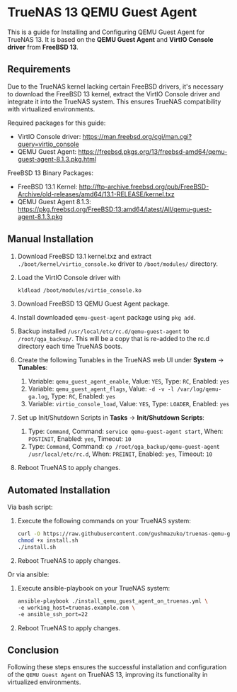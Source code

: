 # TrueNAS 13 QEMU Guest Agent

This is a guide for Installing and Configuring QEMU Guest Agent for TrueNAS 13. It is based on the **QEMU Guest Agent** and **VirtIO Console driver** from **FreeBSD 13**.

## Requirements

Due to the TrueNAS kernel lacking certain FreeBSD drivers, it's necessary to download the FreeBSD 13 kernel, extract the VirtIO Console driver and integrate it into the TrueNAS system. This ensures TrueNAS compatibility with virtualized environments.

Required packages for this guide:
- VirtIO Console driver: https://man.freebsd.org/cgi/man.cgi?query=virtio_console
- QEMU Guest Agent: https://freebsd.pkgs.org/13/freebsd-amd64/qemu-guest-agent-8.1.3.pkg.html

FreeBSD 13 Binary Packages:
- FreeBSD 13.1 Kernel: http://ftp-archive.freebsd.org/pub/FreeBSD-Archive/old-releases/amd64/13.1-RELEASE/kernel.txz
- QEMU Guest Agent 8.1.3: https://pkg.freebsd.org/FreeBSD:13:amd64/latest/All/qemu-guest-agent-8.1.3.pkg

## Manual Installation

1. Download FreeBSD 13.1 kernel.txz and extract `./boot/kernel/virtio_console.ko` driver to `/boot/modules/` directory.

2. Load the VirtIO Console driver with
    ```bash
    kldload /boot/modules/virtio_console.ko
    ```

3. Download FreeBSD 13 QEMU Guest Agent package.

4. Install downloaded `qemu-guest-agent` package using `pkg add`.

5. Backup installed `/usr/local/etc/rc.d/qemu-guest-agent` to `/root/qga_backup/`. This will be a copy that is re-added to the rc.d directory each time TrueNAS boots.

6. Create the following Tunables in the TrueNAS web UI under **System** -> **Tunables**:
    1. Variable: `qemu_guest_agent_enable`, Value: `YES`, Type: `RC`, Enabled: `yes`
    2. Variable: `qemu_guest_agent_flags`, Value: `-d -v -l /var/log/qemu-ga.log`, Type: `RC`, Enabled: `yes`
    3. Variable: `virtio_console_load`, Value: `YES`, Type: `LOADER`, Enabled: `yes`

7. Set up Init/Shutdown Scripts in **Tasks** -> **Init/Shutdown Scripts**:
    1. Type: `Command`, Command: `service qemu-guest-agent start`, When: `POSTINIT`, Enabled: `yes`, Timeout: `10`
    2. Type: `Command`, Command: `cp /root/qga_backup/qemu-guest-agent /usr/local/etc/rc.d`, When: `PREINIT`, Enabled: `yes`, Timeout: `10`

8. Reboot TrueNAS to apply changes.

## Automated Installation

Via bash script:

1. Execute the following commands on your TrueNAS system:
    ```bash
    curl -O https://raw.githubusercontent.com/gushmazuko/truenas-qemu-guest-agent/master/install.sh
    chmod +x install.sh
    ./install.sh
    ```

2. Reboot TrueNAS to apply changes.

Or via ansible:

1. Execute ansible-playbook on your TrueNAS system:
    ```bash
    ansible-playbook ./install_qemu_guest_agent_on_truenas.yml \
    -e working_host=truenas.example.com \
    -e ansible_ssh_port=22
    ```

2. Reboot TrueNAS to apply changes.

## Conclusion
Following these steps ensures the successful installation and configuration of the `QEMU Guest Agent` on TrueNAS 13, improving its functionality in virtualized environments.